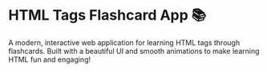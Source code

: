 # HTML Tags Flashcard App 📚
A modern, interactive web application for learning HTML tags through flashcards. Built with a beautiful UI and smooth animations to make learning HTML fun and engaging!
